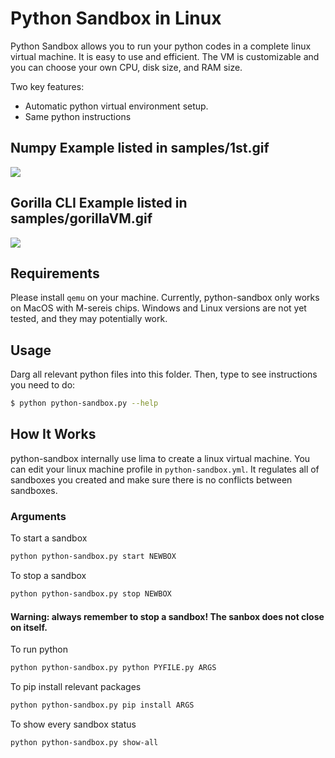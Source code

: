 # Python Sandbox in Linux 

Python Sandbox allows you to run your python codes in a complete linux virtual machine. It is easy to use and efficient. The VM is customizable and you can choose your own CPU, disk size, and RAM size. 

Two key features:
 - Automatic python virtual environment setup.
 - Same python instructions

## Numpy Example listed in samples/1st.gif
![](samples/1st.gif)

## Gorilla CLI Example listed in samples/gorillaVM.gif
![](samples/gorillaVM.gif)

## Requirements
Please install `qemu` on your machine. Currently, python-sandbox only works on MacOS with M-sereis chips. Windows and Linux versions are not yet tested, and they may potentially work.

## Usage

Darg all relevant python files into this folder. Then, type to see instructions you need to do:
```bash
$ python python-sandbox.py --help
```

## How It Works

python-sandbox internally use lima to create a linux virtual machine. You can edit your linux machine profile in `python-sandbox.yml`. It regulates all of sandboxes you created and make sure there is no conflicts between sandboxes.

### Arguments
To start a sandbox
```bash
python python-sandbox.py start NEWBOX
```
To stop a sandbox
```bash
python python-sandbox.py stop NEWBOX
```
#### Warning: always remember to stop a sandbox! The sanbox does not close on itself. 

To run python 
```bash
python python-sandbox.py python PYFILE.py ARGS
```
To pip install relevant packages
```bash
python python-sandbox.py pip install ARGS
```
To show every sandbox status
```bash
python python-sandbox.py show-all
```

